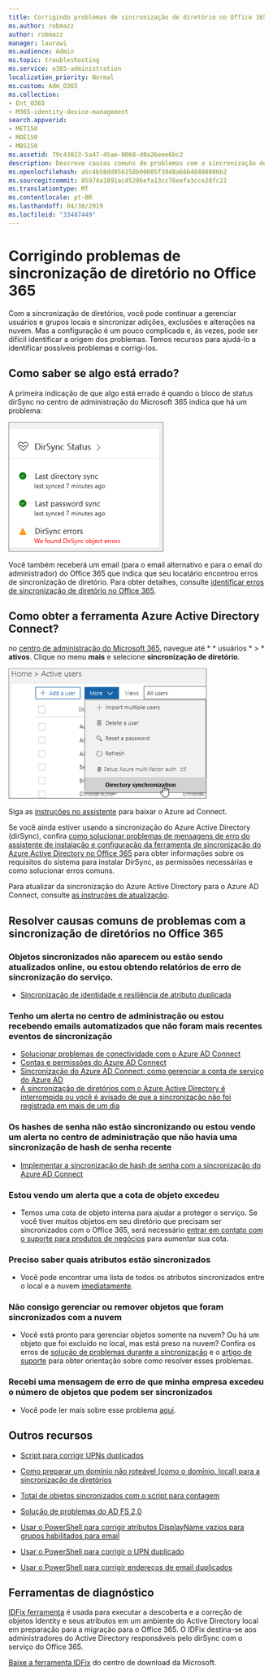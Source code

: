 ```yaml
---
title: Corrigindo problemas de sincronização de diretório no Office 365
ms.author: robmazz
author: robmazz
manager: laurawi
ms.audience: Admin
ms.topic: troubleshooting
ms.service: o365-administration
localization_priority: Normal
ms.custom: Adm_O365
ms.collection:
- Ent_O365
- M365-identity-device-management
search.appverid:
- MET150
- MOE150
- MBS150
ms.assetid: 79c43023-5a47-45ae-8068-d8a26eee6bc2
description: Descreve causas comuns de problemas com a sincronização de diretórios no Office 365 e fornece alguns métodos para ajudar a solucioná-los e solucioná-los.
ms.openlocfilehash: a5c4b58dd856158b00605f39d8a66b48488086b2
ms.sourcegitcommit: 85974a1891ac45286efa13cc76eefa3cce28fc22
ms.translationtype: MT
ms.contentlocale: pt-BR
ms.lasthandoff: 04/30/2019
ms.locfileid: "33487449"
---
```

# <a name="fixing-problems-with-directory-synchronization-for-office-365"></a>Corrigindo problemas de sincronização de diretório no Office 365

Com a sincronização de diretórios, você pode continuar a gerenciar usuários e grupos locais e sincronizar adições, exclusões e alterações na nuvem. Mas a configuração é um pouco complicada e, às vezes, pode ser difícil identificar a origem dos problemas. Temos recursos para ajudá-lo a identificar possíveis problemas e corrigi-los.
  
## <a name="how-do-i-know-if-something-is-wrong"></a>Como saber se algo está errado?

A primeira indicação de que algo está errado é quando o bloco de status dirSync no centro de administração do Microsoft 365 indica que há um problema:
  
![O bloco de status dirSync na visualização do centro de administração](media/060006e9-de61-49d5-8979-e77cda198e71.png)
  
Você também receberá um email (para o email alternativo e para o email do administrador) do Office 365 que indica que seu locatário encontrou erros de sincronização de diretório. Para obter detalhes, consulte [identificar erros de sincronização de diretório no Office 365](identify-directory-synchronization-errors.md).
  
## <a name="how-do-i-get-azure-active-directory-connect-tool"></a>Como obter a ferramenta Azure Active Directory Connect?

no [centro de administração do Microsoft 365](https://admin.microsoft.com), navegue até * * usuários * \> * **ativos**. Clique no menu **mais** e selecione **sincronização de diretório**. 
  
![No menu mais, escolha sincronização de diretório](media/dc6669e5-c01b-471e-9cdf-04f5d44e1c4b.png)
  
Siga as [instruções no assistente](set-up-directory-synchronization.md) para baixar o Azure ad Connect. 
  
Se você ainda estiver usando a sincronização do Azure Active Directory (dirSync), confira [como solucionar problemas de mensagens de erro do assistente de instalação e configuração da ferramenta de sincronização do Azure Active Directory no Office 365](https://go.microsoft.com/fwlink/p/?LinkId=396717) para obter informações sobre os requisitos do sistema para instalar DirSync, as permissões necessárias e como solucionar erros comuns. 
  
Para atualizar da sincronização do Azure Active Directory para o Azure AD Connect, consulte [as instruções de atualização](https://go.microsoft.com/fwlink/p/?LinkId=733240).
  
## <a name="resolving-common-causes-of-problems-with-directory-synchronization-in-office-365"></a>Resolver causas comuns de problemas com a sincronização de diretórios no Office 365

### <a name="synchronized-objects-arent-appearing-or-updating-online-or-im-getting-synchronization-error-reports-from-the-service"></a>**Objetos sincronizados não aparecem ou estão sendo atualizados online, ou estou obtendo relatórios de erro de sincronização do serviço.**

- [Sincronização de identidade e resiliência de atributo duplicada](https://docs.microsoft.com/azure/active-directory/hybrid/how-to-connect-syncservice-duplicate-attribute-resiliency)

### <a name="i-have-an-alert-in-the-admin-center-or-am-receiving-automated-emails-that-there-hasnt-been-a-recent-synchronization-event"></a>**Tenho um alerta no centro de administração ou estou recebendo emails automatizados que não foram mais recentes eventos de sincronização**
- [Solucionar problemas de conectividade com o Azure AD Connect](https://docs.microsoft.com/azure/active-directory/hybrid/tshoot-connect-connectivity)
- [Contas e permissões do Azure AD Connect](https://go.microsoft.com/fwlink/p/?LinkId=820598)
- [Sincronização do Azure AD Connect: como gerenciar a conta de serviço do Azure AD](https://docs.microsoft.com/azure/active-directory/hybrid/how-to-connect-azureadaccount)
- [A sincronização de diretórios com o Azure Active Directory é interrompida ou você é avisado de que a sincronização não foi registrada em mais de um dia](https://support.microsoft.com/help/2882421/directory-synchronization-to-azure-active-directory-stops-or-you-re-warned-that-sync-hasn-t-registered-in-more-than-a-day)

### <a name="password-hashes-arent-synchronizing-or-im-seeing-an-alert-in-the-admin-center-that-there-hasnt-been-a-recent-password-hash-synchronization"></a>**Os hashes de senha não estão sincronizando ou estou vendo um alerta no centro de administração que não havia uma sincronização de hash de senha recente**
- [Implementar a sincronização de hash de senha com a sincronização do Azure AD Connect](https://docs.microsoft.com/azure/active-directory/hybrid/how-to-connect-password-hash-synchronization)

### <a name="im-seeing-an-alert-that-object-quota-exceeded"></a>**Estou vendo um alerta que a cota de objeto excedeu**
- Temos uma cota de objeto interna para ajudar a proteger o serviço. Se você tiver muitos objetos em seu diretório que precisam ser sincronizados com o Office 365, será necessário [entrar em contato com o suporte para produtos de negócios](https://support.office.com/article/32a17ca7-6fa0-4870-8a8d-e25ba4ccfd4b) para aumentar sua cota.

### <a name="i-need-to-know-which-attributes-are-synchronized"></a>**Preciso saber quais atributos estão sincronizados**
- Você pode encontrar uma lista de todos os atributos sincronizados entre o local e a nuvem [imediatamente](https://go.microsoft.com/fwlink/p/?LinkId=396719).

### <a name="i-cant-manage-or-remove-objects-that-were-synchronized-to-the-cloud"></a>**Não consigo gerenciar ou remover objetos que foram sincronizados com a nuvem**
- Você está pronto para gerenciar objetos somente na nuvem? Ou há um objeto que foi excluído no local, mas está preso na nuvem? Confira os erros de [solução de problemas durante a sincronização](https://go.microsoft.com/fwlink/p/?linkid=842044) e o [artigo de suporte](https://go.microsoft.com/fwlink/p/?LinkId=396720) para obter orientação sobre como resolver esses problemas.

### <a name="i-got-an-error-message-that-my-company-has-exceeded-the-number-of-objects-that-can-be-synchronized"></a>**Recebi uma mensagem de erro de que minha empresa excedeu o número de objetos que podem ser sincronizados**
- Você pode ler mais sobre esse problema [aqui](https://go.microsoft.com/fwlink/p/?LinkId=396721).
   
## <a name="other-resources"></a>Outros recursos

- [Script para corrigir UPNs duplicados](https://go.microsoft.com/fwlink/p/?LinkId=396725)
    
- [Como preparar um domínio não roteável (como o domínio. local) para a sincronização de diretórios](prepare-a-non-routable-domain-for-directory-synchronization.md)
    
- [Total de objetos sincronizados com o script para contagem](https://go.microsoft.com/fwlink/p/?LinkId=396726)
    
- [Solução de problemas do AD FS 2,0](https://go.microsoft.com/fwlink/p/?LinkId=396727)
    
- [Usar o PowerShell para corrigir atributos DisplayName vazios para grupos habilitados para email](https://go.microsoft.com/fwlink/p/?LinkId=396728)
    
- [Usar o PowerShell para corrigir o UPN duplicado](https://go.microsoft.com/fwlink/p/?LinkId=396730)
    
- [Usar o PowerShell para corrigir endereços de email duplicados](https://go.microsoft.com/fwlink/p/?LinkId=396731)
    
## <a name="diagnostic-tools"></a>Ferramentas de diagnóstico

[IDFix ferramenta](prepare-directory-attributes-for-synch-with-idfix.md) é usada para executar a descoberta e a correção de objetos Identity e seus atributos em um ambiente do Active Directory local em preparação para a migração para o Office 365. O IDFix destina-se aos administradores do Active Directory responsáveis pelo dirSync com o serviço do Office 365. 

[Baixe a ferramenta IDFix](https://go.microsoft.com/fwlink/p/?LinkId=396718) do centro de download da Microsoft.